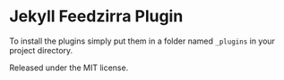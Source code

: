 Jekyll Feedzirra Plugin
=======================

To install the plugins simply put them in a folder named `_plugins` in your
project directory.


Released under the MIT license.

